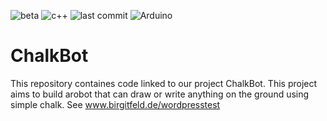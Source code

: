 ![beta](https://img.shields.io/badge/Status-beta-orange.svg)  ![c++](https://img.shields.io/github/languages/top/rfeld/ChalkBot.svg?colorB=blue&logo=logo&style=flat)  ![last commit](https://img.shields.io/github/last-commit/rfeld/ChalkBot.svg?style=flat)  ![Arduino](https://img.shields.io/badge/Plattform-Arduino-%2300979d.svg)
# ChalkBot

This repository containes code linked to our project ChalkBot. This project aims to build arobot that can draw or write anything
on the ground using simple chalk. See www.birgitfeld.de/wordpresstest
